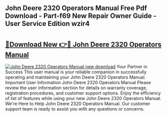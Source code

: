 ## John Deere 2320 Operators Manual Free Pdf Download - Part-f69 New Repair Owner Guide - User Service Edition wzir4

# <h2><a href="http://bc87308.oget.top/?id=John+Deere+2320+Operators+Manual">🔗Download New 👉🔴 John Deere 2320 Operators Manual</a></h2>

[![John Deere 2320 Operators Manual new download](https://i.imgur.com/5g1atiW.png)](http://bc87308.oget.top/?id=John+Deere+2320+Operators+Manual)
Your Partner in Success This user manual is your reliable companion in successfully operating and maintaining your John Deere 2320 Operators Manual. Important User Information John Deere 2320 Operators Manual Please review the user information section for details on warranty coverage, registration procedures, and customer support options. Enjoy the efficiency of list of features while using your new John Deere 2320 Operators Manual. We're Here to Help John Deere 2320 Operators Manual. Our customer support team is ready to assist you with any questions or concerns.
